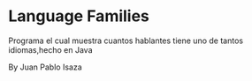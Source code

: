 # Language Families

Programa el cual muestra cuantos hablantes tiene uno de tantos idiomas,hecho en Java

By Juan Pablo Isaza
